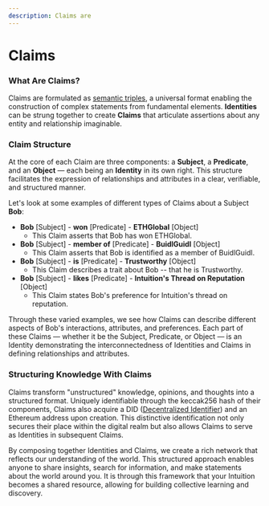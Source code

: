 ```yaml
---
description: Claims are
---
```


# Claims

### What Are Claims?

Claims are formulated as [semantic triples](https://en.wikipedia.org/wiki/Semantic\_triple), a universal format enabling the construction of complex statements from fundamental elements. **Identities** can be strung together to create **Claims** that articulate assertions about any entity and relationship imaginable.

### Claim Structure

At the core of each Claim are three components: a **Subject**, a **Predicate**, and an **Object** — each being an **Identity** in its own right. This structure facilitates the expression of relationships and attributes in a clear, verifiable, and structured manner.

Let's look at some examples of different types of Claims about a Subject **Bob**:

* **Bob** \[Subject] - **won** \[Predicate] - **ETHGlobal** \[Object]
  * This Claim asserts that Bob has won ETHGlobal.
* **Bob** \[Subject] - **member of** \[Predicate] - **BuidlGuidl** \[Object]
  * This Claim asserts that Bob is identified as a member of BuidlGuidl.
* **Bob** \[Subject] - **is** \[Predicate] - **Trustworthy** \[Object]
  * This Claim describes a trait about Bob -- that he is Trustworthy.
* **Bob** \[Subject] - **likes** \[Predicate] - **Intuition's Thread on Reputation** \[Object]
  * This Claim states Bob's preference for Intuition's thread on reputation.

Through these varied examples, we see how Claims can describe different aspects of Bob's interactions, attributes, and preferences. Each part of these Claims — whether it be the Subject, Predicate, or Object — is an Identity demonstrating the interconnectedness of Identities and Claims in defining relationships and attributes.

### Structuring Knowledge With Claims

Claims transform "unstructured" knowledge, opinions, and thoughts into a structured format. Uniquely identifiable through the keccak256 hash of their components, Claims also acquire a DID ([Decentralized Identifier](https://www.w3.org/TR/did-core/)) and an Ethereum address upon creation. This distinctive identification not only secures their place within the digital realm but also allows Claims to serve as Identities in subsequent Claims.

By composing together Identities and Claims, we create a rich network that reflects our understanding of the world. This structured approach enables anyone to share insights, search for information, and make statements about the world around you. It is through this framework that your Intuition becomes a shared resource, allowing for building collective learning and discovery.
